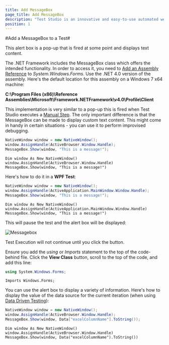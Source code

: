 ```yaml
---
title: Add MessageBox
page_title: Add MessageBox
description: "Test Studio is an innovative and easy-to-use automated web, WPF and load testing solution. Test Studio tests support essential technologies like ASP.NET AJAX, Silverlight, PHP and MVC. HTML5, Testing framework, functional testing, performance testing, load testing, exploratory testing, manual testing."
position: 1
---
```

#Add a MessageBox to a Test#

This alert box is a pop-up that is fired at some point and displays text content.

The .NET Framework includes the MessageBox class which offers the intended functionality. In order to access it, you need to <a href="/advanced-topics/coded-steps/add-assembly-reference" target="_blank">Add an Assembly Reference</a> to *System.Windows.Forms*. Use the .NET 4.0 version of the assembly. Here's the default location for this assembly on a Windows 7 x64 machine:

**C:\Program Files (x86)\Reference Assemblies\Microsoft\Framework\.NETFramework\v4.0\Profile\Client**

This implementation is very similar to a pop-up this is fired when Test Studio executes a <a href="/features/custom-steps/manual-step" target="_blank">Manual Step</a>. The only important difference is that the MessageBox can be made to display custom text content. This might come in handy in certain situations - you can use it to perform improvised debugging.

```C#
NativeWindow window = new NativeWindow();
window.AssignHandle(ActiveBrowser.Window.Handle);
MessageBox.Show(window, "This is a message!");
```

```VB
Dim window As New NativeWindow()
window.AssignHandle(ActiveBrowser.Window.Handle)
MessageBox.Show(window, "This is a message!")
```

Here's how to do it in a **WPF Test**:

```C#
NativeWindow window = new NativeWindow();
window.AssignHandle(ActiveApplication.MainWindow.Window.Handle);
MessageBox.Show(window, "This is a message!");
```

```VB
Dim window As New NativeWindow()
window.AssignHandle(ActiveApplication.MainWindow.Window.Handle)
MessageBox.Show(window, "This is a message!")
```
This will pause the test and the alert box will be displayed:

![Messagebox][1]

Test Execution will not continue until you click the button.
 
Ensure you add the *using* or *Imports* statement to the top of the code-behind file. Click the **View Class** button, scroll to the top of the code, and add this line:

```C#
using System.Windows.Forms;
```

```VB
Imports Windows.Forms;
```

You can use the alert box to display a variety of information. Here's how to display the value of the data source for the current iteration (when using <a href="/features/data-driven-testing/Overview" target="_blank">Data Driven Testing</a>):

```C#
NativeWindow window = new NativeWindow();
window.AssignHandle(ActiveBrowser.Window.Handle);
MessageBox.Show(window, Data["excelColumnName"].ToString());
```

```VB
Dim window As New NativeWindow()
window.AssignHandle(ActiveBrowser.Window.Handle)
MessageBox.Show(window, Data("excelColumnName").ToString())
```

[1]: /img/advanced-topics/coded-samples/general/add-message-box/fig1.png